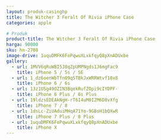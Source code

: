 ```yaml
---
layout: produk-casinghp
title: The Witcher 3 Feralt Of Rivia iPhone Case
categories: apple

# Produk
product-title: The Witcher 3 Feralt Of Rivia iPhone Case
harga: 90000
sku: hn-2708
image-drive: 1uquDMFK6FoPqwuXLxkfqyQ8pXnADUxbe
gallery:
  - url: 1MVV6qRuWBI5J8qZpUMPNgds1J6mgFac9
    title: iPhone 5 / 5s / SE
  - url: 1_dz6oenWbTfn09q5TBkJxWRRWtvf10x8
    title: iPhone 6 / 6s
  - url: 13z1USg49OZIN3BqekRufZOpi9cIYDPF-
    title: iPhone 6 Plus / 6s Plus
  - url: 19ldzsEDEAkNgH-rT6I4uM0I2M6D8vXfg
    title: iPhone 7 / 8
  - url: 1dsLc-ZiUAduiMHqA71Yo-9GBsH1bQXwR
    title: iPhone 7 Plus / 8 Plus
  - url: 1uquDMFK6FoPqwuXLxkfqyQ8pXnADUxbe
    title: iPhone X
---
```

